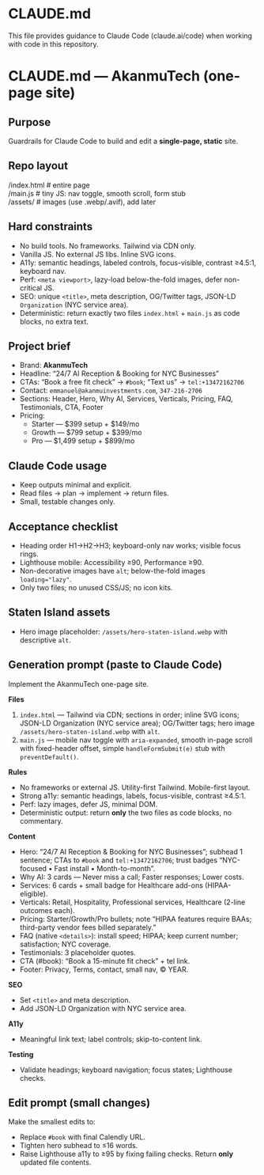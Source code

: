 # CLAUDE.md

This file provides guidance to Claude Code (claude.ai/code) when working with code in this repository.

# CLAUDE.md — AkanmuTech (one-page site)

## Purpose
Guardrails for Claude Code to build and edit a **single-page, static** site.

## Repo layout
/index.html        # entire page  
/main.js           # tiny JS: nav toggle, smooth scroll, form stub  
/assets/           # images (use .webp/.avif), add later

## Hard constraints
- No build tools. No frameworks. Tailwind via CDN only.
- Vanilla JS. No external JS libs. Inline SVG icons.
- A11y: semantic headings, labeled controls, focus-visible, contrast ≥4.5:1, keyboard nav.
- Perf: `<meta viewport>`, lazy-load below-the-fold images, defer non-critical JS.
- SEO: unique `<title>`, meta description, OG/Twitter tags, JSON-LD `Organization` (NYC service area).
- Deterministic: return exactly two files `index.html` + `main.js` as code blocks, no extra text.

## Project brief
- Brand: **AkanmuTech**
- Headline: “24/7 AI Reception & Booking for NYC Businesses”
- CTAs: “Book a free fit check” → `#book`; “Text us” → `tel:+13472162706`
- Contact: `emmanuel@akanmuinvestments.com`, `347-216-2706`
- Sections: Header, Hero, Why AI, Services, Verticals, Pricing, FAQ, Testimonials, CTA, Footer
- Pricing:
    - Starter — $399 setup + $149/mo
    - Growth — $799 setup + $399/mo
    - Pro — $1,499 setup + $899/mo

## Claude Code usage
- Keep outputs minimal and explicit.
- Read files → plan → implement → return files.
- Small, testable changes only.

## Acceptance checklist
- Heading order H1→H2→H3; keyboard-only nav works; visible focus rings.
- Lighthouse mobile: Accessibility ≥90, Performance ≥90.
- Non-decorative images have `alt`; below-the-fold images `loading="lazy"`.
- Only two files; no unused CSS/JS; no icon kits.

## Staten Island assets
- Hero image placeholder: `/assets/hero-staten-island.webp` with descriptive `alt`.

## Generation prompt (paste to Claude Code)
Implement the AkanmuTech one-page site.

**Files**
1) `index.html` — Tailwind via CDN; sections in order; inline SVG icons; JSON-LD Organization (NYC service area); OG/Twitter tags; hero image `/assets/hero-staten-island.webp` with `alt`.
2) `main.js` — mobile nav toggle with `aria-expanded`, smooth in-page scroll with fixed-header offset, simple `handleFormSubmit(e)` stub with `preventDefault()`.

**Rules**
- No frameworks or external JS. Utility-first Tailwind. Mobile-first layout.
- Strong a11y: semantic headings, labels, focus-visible, contrast ≥4.5:1.
- Perf: lazy images, defer JS, minimal DOM.
- Deterministic output: return **only** the two files as code blocks, no commentary.

**Content**
- Hero: “24/7 AI Reception & Booking for NYC Businesses”; subhead 1 sentence; CTAs to `#book` and `tel:+13472162706`; trust badges “NYC-focused • Fast install • Month-to-month”.
- Why AI: 3 cards — Never miss a call; Faster responses; Lower costs.
- Services: 6 cards + small badge for Healthcare add-ons (HIPAA-eligible).
- Verticals: Retail, Hospitality, Professional services, Healthcare (2-line outcomes each).
- Pricing: Starter/Growth/Pro bullets; note “HIPAA features require BAAs; third-party vendor fees billed separately.”
- FAQ (native `<details>`): install speed; HIPAA; keep current number; satisfaction; NYC coverage.
- Testimonials: 3 placeholder quotes.
- CTA (#book): “Book a 15-minute fit check” + tel link.
- Footer: Privacy, Terms, contact, small nav, © YEAR.

**SEO**
- Set `<title>` and meta description.
- Add JSON-LD Organization with NYC service area.

**A11y**
- Meaningful link text; label controls; skip-to-content link.

**Testing**
- Validate headings; keyboard navigation; focus states; Lighthouse checks.

## Edit prompt (small changes)
Make the smallest edits to:
- Replace `#book` with final Calendly URL.
- Tighten hero subhead to ≤16 words.
- Raise Lighthouse a11y to ≥95 by fixing failing checks.
  Return **only** updated file contents.
